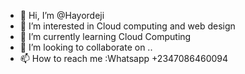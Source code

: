 - 👋 Hi, I’m @Hayordeji
- 👀 I’m interested in Cloud computing and web design
- 🌱 I’m currently learning Cloud Computing
- 💞️ I’m looking to collaborate on ..
- 📫 How to reach me :Whatsapp +2347086460094


